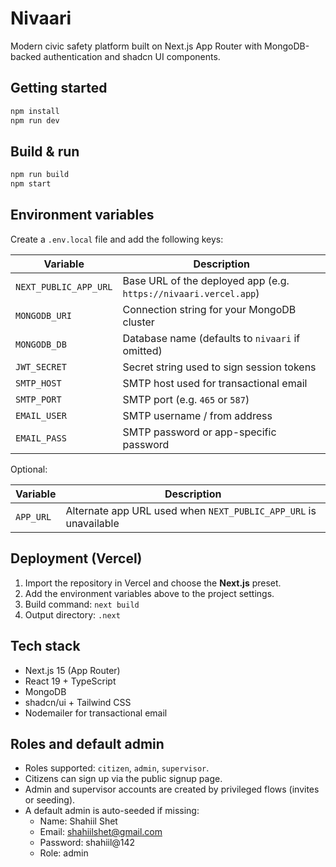 # Nivaari

Modern civic safety platform built on Next.js App Router with MongoDB-backed authentication and shadcn UI components.

## Getting started

```bash
npm install
npm run dev
```

## Build & run

```bash
npm run build
npm start
```

## Environment variables

Create a `.env.local` file and add the following keys:

| Variable | Description |
| --- | --- |
| `NEXT_PUBLIC_APP_URL` | Base URL of the deployed app (e.g. `https://nivaari.vercel.app`) |
| `MONGODB_URI` | Connection string for your MongoDB cluster |
| `MONGODB_DB` | Database name (defaults to `nivaari` if omitted) |
| `JWT_SECRET` | Secret string used to sign session tokens |
| `SMTP_HOST` | SMTP host used for transactional email |
| `SMTP_PORT` | SMTP port (e.g. `465` or `587`) |
| `EMAIL_USER` | SMTP username / from address |
| `EMAIL_PASS` | SMTP password or app-specific password |

Optional:

| Variable | Description |
| --- | --- |
| `APP_URL` | Alternate app URL used when `NEXT_PUBLIC_APP_URL` is unavailable |

## Deployment (Vercel)

1. Import the repository in Vercel and choose the **Next.js** preset.
2. Add the environment variables above to the project settings.
3. Build command: `next build`
4. Output directory: `.next`

## Tech stack

- Next.js 15 (App Router)
- React 19 + TypeScript
- MongoDB
- shadcn/ui + Tailwind CSS
- Nodemailer for transactional email

## Roles and default admin

- Roles supported: `citizen`, `admin`, `supervisor`.
- Citizens can sign up via the public signup page.
- Admin and supervisor accounts are created by privileged flows (invites or seeding).
- A default admin is auto-seeded if missing:
	- Name: Shahiil Shet
	- Email: shahiilshet@gmail.com
	- Password: shahiil@142
	- Role: admin


